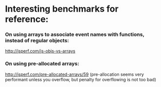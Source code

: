 # Interesting benchmarks for reference:

### On using arrays to associate event names with functions, instead of regular objects:

http://jsperf.com/js-objs-vs-arrays

### On using pre-allocated arrays:

http://jsperf.com/pre-allocated-arrays/59 (pre-allocation seems very performant unless you overflow, but penalty for overflowing is not too bad)
